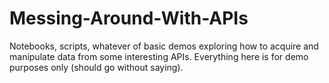 # Messing-Around-With-APIs

Notebooks, scripts, whatever of basic demos exploring how to acquire and manipulate data from some interesting APIs. Everything here is for demo purposes only (should go without saying).
